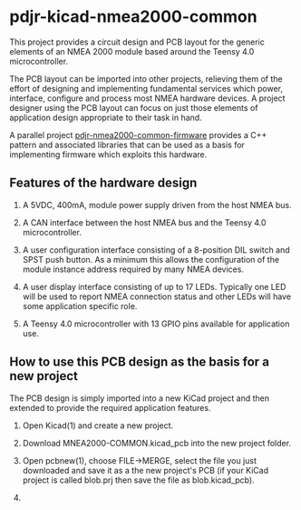 # pdjr-kicad-nmea2000-common

This project provides a circuit design and PCB layout for the generic
elements of an NMEA 2000 module based around the Teensy 4.0
microcontroller.

The PCB layout can be imported into other projects, relieving them of
the effort of designing and implementing fundamental services which
power, interface, configure and process most NMEA hardware devices.
A project designer using the PCB layout can focus on just those
elements of application design appropriate to their task in hand.

A parallel project
[pdjr-nmea2000-common-firmware]()
provides a C++ pattern and associated libraries that can be used as
a basis for implementing firmware which exploits this hardware.

## Features of the hardware design

1. A 5VDC, 400mA, module power supply driven from the host NMEA bus.
   
2. A CAN interface between the host NMEA bus and the Teensy 4.0
   microcontroller.
   
3. A user configuration interface consisting of a 8-position DIL
   switch and SPST push button. As a minimum this allows the
   configuration of the module instance address required by many
   NMEA devices.
   
4. A user display interface consisting of up to 17 LEDs. Typically
   one LED will be used to report NMEA connection status and other
   LEDs will have some application specific role.
   
5. A Teensy 4.0 microcontroller with 13 GPIO pins available for
   application use.
   
## How to use this PCB design as the basis for a new project

The PCB design is simply imported into a new KiCad project and then
extended to provide the required application features.

1. Open Kicad(1) and create a new project.

2. Download MNEA2000-COMMON.kicad_pcb into the new project folder.

3. Open pcbnew(1), choose FILE->MERGE, select the file you just
   downloaded and save it as a the new project's PCB (if your KiCad
   project is called blob.prj then save the file as blob.kicad_pcb).
   
4. 
